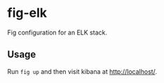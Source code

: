 # fig-elk
Fig configuration for an ELK stack.

## Usage
Run `fig up` and then visit kibana at [http://localhost/](http://localhost/).
